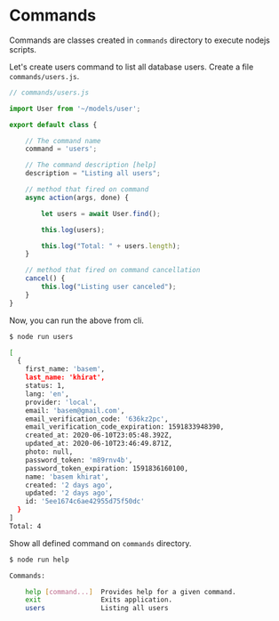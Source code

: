 # Commands

Commands are classes created in `commands` directory to execute nodejs scripts.

Let's create users command to list all database users.
Create a file `commands/users.js`.

``` javascript
// commands/users.js

import User from '~/models/user';

export default class {

    // The command name
    command = 'users';

    // The command description [help]
    description = "Listing all users";

    // method that fired on command
    async action(args, done) {

        let users = await User.find();

        this.log(users);

        this.log("Total: " + users.length);
    }

    // method that fired on command cancellation
    cancel() {
        this.log("Listing user canceled");
    }
}

```
Now, you can run the above from cli.

``` bash
$ node run users

[
  {
    first_name: 'basem',
    last_name: 'khirat',
    status: 1,
    lang: 'en',
    provider: 'local',
    email: 'basem@gmail.com',
    email_verification_code: '636kz2pc',
    email_verification_code_expiration: 1591833948390,
    created_at: 2020-06-10T23:05:48.392Z,
    updated_at: 2020-06-10T23:46:49.871Z,
    photo: null,
    password_token: 'm89rnv4b',
    password_token_expiration: 1591836160100,
    name: 'basem khirat',
    created: '2 days ago',
    updated: '2 days ago',
    id: '5ee1674c6ae42955d75f50dc'
  }
]
Total: 4
```

Show all defined command on `commands` directory.

``` bash
$ node run help

Commands:

    help [command...]  Provides help for a given command.
    exit               Exits application.
    users              Listing all users

```


